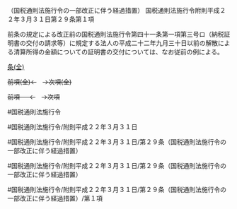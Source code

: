 （国税通則法施行令の一部改正に伴う経過措置）
国税通則法施行令附則平成２２年３月３１日第２９条第１項

前条の規定による改正前の国税通則法施行令第四十一条第一項第三号ロ（納税証明書の交付の請求等）に規定する法人の平成二十二年九月三十日以前の解散による清算所得の金額についての証明書の交付については、なお従前の例による。

[条(全)](国税通則法施行＿令附則平成２２年３月３１日第２９条_.md)

~~前項(全)←~~　~~→次項(全)~~

~~前項 　 ←~~　~~→次項~~



#国税通則法施行令

#国税通則法施行令/附則平成２２年３月３１日

#国税通則法施行令/附則平成２２年３月３１日/第２９条（国税通則法施行令の一部改正に伴う経過措置）

#国税通則法施行令/附則平成２２年３月３１日/第２９条（国税通則法施行令の一部改正に伴う経過措置）

#国税通則法施行令/附則平成２２年３月３１日/第２９条（国税通則法施行令の一部改正に伴う経過措置）/第１項

